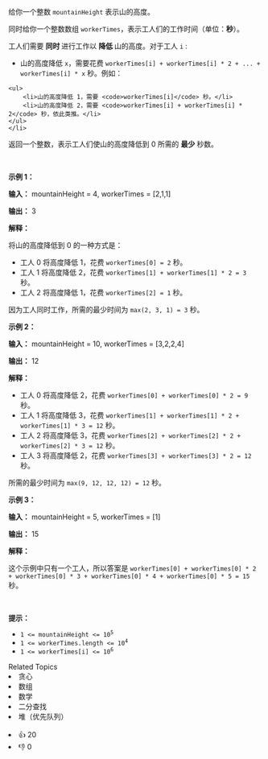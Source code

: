 <p>给你一个整数 <code>mountainHeight</code> 表示山的高度。</p>

<p>同时给你一个整数数组 <code>workerTimes</code>，表示工人们的工作时间（单位：<strong>秒</strong>）。</p>

<p>工人们需要 <strong>同时 </strong>进行工作以 <strong>降低 </strong>山的高度。对于工人 <code>i</code> :</p>

<ul> 
 <li>山的高度降低 <code>x</code>，需要花费 <code>workerTimes[i] + workerTimes[i] * 2 + ... + workerTimes[i] * x</code> 秒。例如： </li>
</ul>

    <ul>
    	<li>山的高度降低 1，需要 <code>workerTimes[i]</code> 秒。</li>
    	<li>山的高度降低 2，需要 <code>workerTimes[i] + workerTimes[i] * 2</code> 秒，依此类推。</li>
    </ul>
    </li>


<p>返回一个整数，表示工人们使山的高度降低到 0 所需的 <strong>最少</strong> 秒数。</p>

<p>&nbsp;</p>

<p><strong class="example">示例 1：</strong></p>

<div class="example-block"> 
 <p><strong>输入：</strong> <span class="example-io">mountainHeight = 4, workerTimes = [2,1,1]</span></p> 
</div>

<p><strong>输出：</strong> <span class="example-io">3</span></p>

<p><strong>解释：</strong></p>

<p>将山的高度降低到 0 的一种方式是：</p>

<ul> 
 <li>工人 0 将高度降低 1，花费 <code>workerTimes[0] = 2</code> 秒。</li> 
 <li>工人 1 将高度降低 2，花费 <code>workerTimes[1] + workerTimes[1] * 2 = 3</code> 秒。</li> 
 <li>工人 2 将高度降低 1，花费 <code>workerTimes[2] = 1</code> 秒。</li> 
</ul>

<p>因为工人同时工作，所需的最少时间为 <code>max(2, 3, 1) = 3</code> 秒。</p>

<p><strong class="example">示例 2：</strong></p>

<div class="example-block"> 
 <p><strong>输入：</strong> <span class="example-io">mountainHeight = 10, workerTimes = [3,2,2,4]</span></p> 
</div>

<p><strong>输出：</strong> <span class="example-io">12</span></p>

<p><strong>解释：</strong></p>

<ul> 
 <li>工人 0 将高度降低 2，花费 <code>workerTimes[0] + workerTimes[0] * 2 = 9</code> 秒。</li> 
 <li>工人 1 将高度降低 3，花费 <code>workerTimes[1] + workerTimes[1] * 2 + workerTimes[1] * 3 = 12</code> 秒。</li> 
 <li>工人 2 将高度降低 3，花费 <code>workerTimes[2] + workerTimes[2] * 2 + workerTimes[2] * 3 = 12</code> 秒。</li> 
 <li>工人 3 将高度降低 2，花费 <code>workerTimes[3] + workerTimes[3] * 2 = 12</code> 秒。</li> 
</ul>

<p>所需的最少时间为 <code>max(9, 12, 12, 12) = 12</code> 秒。</p>

<p><strong class="example">示例 3：</strong></p>

<div class="example-block"> 
 <p><strong>输入：</strong> <span class="example-io">mountainHeight = 5, workerTimes = [1]</span></p> 
</div>

<p><strong>输出：</strong> <span class="example-io">15</span></p>

<p><strong>解释：</strong></p>

<p>这个示例中只有一个工人，所以答案是 <code>workerTimes[0] + workerTimes[0] * 2 + workerTimes[0] * 3 + workerTimes[0] * 4 + workerTimes[0] * 5 = 15</code> 秒。</p>

<p>&nbsp;</p>

<p><strong>提示：</strong></p>

<ul> 
 <li><code>1 &lt;= mountainHeight &lt;= 10<sup>5</sup></code></li> 
 <li><code>1 &lt;= workerTimes.length &lt;= 10<sup>4</sup></code></li> 
 <li><code>1 &lt;= workerTimes[i] &lt;= 10<sup>6</sup></code></li> 
</ul>

<div><div>Related Topics</div><div><li>贪心</li><li>数组</li><li>数学</li><li>二分查找</li><li>堆（优先队列）</li></div></div><br><div><li>👍 20</li><li>👎 0</li></div>